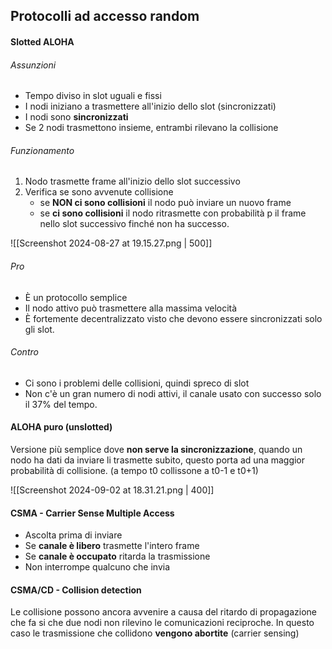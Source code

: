 ## Protocolli ad accesso random
#### Slotted ALOHA
###### Assunzioni
- Tempo diviso in slot uguali e fissi
- I nodi iniziano a trasmettere all'inizio dello slot (sincronizzati)
- I nodi sono **sincronizzati**
- Se 2 nodi trasmettono insieme, entrambi rilevano la collisione

###### Funzionamento
1. Nodo trasmette frame all'inizio dello slot successivo
2. Verifica se sono avvenute collisione
	- se **NON ci sono collisioni** il nodo può inviare un nuovo frame
	- se **ci sono collisioni** il nodo ritrasmette con probabilità p il frame nello slot successivo finché non ha successo.

![[Screenshot 2024-08-27 at 19.15.27.png | 500]]

###### Pro
- È un protocollo semplice 
- Il nodo attivo può trasmettere alla massima velocità
- È fortemente decentralizzato visto che devono essere sincronizzati solo gli slot.

###### Contro
- Ci sono i problemi delle collisioni, quindi spreco di slot
- Non c'è un gran numero di nodi attivi, il canale usato con successo solo il 37% del tempo.

#### ALOHA puro (unslotted)

Versione più semplice dove **non serve la sincronizzazione**, quando un nodo ha dati da inviare li trasmette subito, questo porta ad una maggior probabilità di collisione. (a tempo t0 collissone a t0-1 e t0+1)

![[Screenshot 2024-09-02 at 18.31.21.png | 400]]
#### CSMA - Carrier Sense Multiple Access

- Ascolta prima di inviare
- Se **canale è libero** trasmette l'intero frame
- Se **canale è occupato** ritarda la trasmissione
- Non interrompe qualcuno che invia

#### CSMA/CD - Collision detection
Le collisione possono ancora avvenire a causa del ritardo di propagazione che fa si che due nodi non rilevino le comunicazioni reciproche. In questo caso le trasmissione che collidono **vengono abortite** (carrier sensing)
